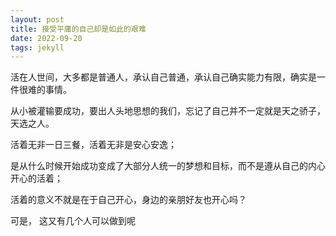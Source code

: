 ```yaml
---
layout: post
title: 接受平庸的自己却是如此的艰难
date: 2022-09-20
tags: jekyll   
---
```


活在人世间，大多都是普通人，承认自己普通，承认自己确实能力有限，确实是一件很难的事情。

从小被灌输要成功，要出人头地思想的我们，忘记了自己并不一定就是天之骄子，天选之人。

活着无非一日三餐，活着无非是安心安逸；

是从什么时候开始成功变成了大部分人统一的梦想和目标，而不是遵从自己的内心开心的活着；

活着的意义不就是在于自己开心，身边的亲朋好友也开心吗？

可是，    这又有几个人可以做到呢

